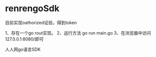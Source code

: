renrengoSdk
===========

目前实现oathorized证验，得到token

1、存在一个go rout实现。
2、运行方法 go run main.go
3、在浏览器中访问127.0.0.1:8080/即可

人人网go语言SDK
